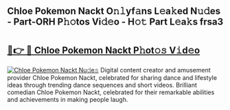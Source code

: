 ## Chloe Pokemon Nackt O𝚗𝚕yf𝚊ns L𝚎a𝚔ed N𝚞𝚍es - Part-ORH P𝚑𝚘tos Vi𝚍𝚎o - H𝚘𝚝 Part L𝚎a𝚔s frsa3

# <h2><a href="http://kfdo68.oniu.top/?m=Chloe+Pokemon+Nackt">🔗👉 🔴 Chloe Pokemon Nackt P𝚑ot𝚘𝚜 V𝚒d𝚎o</a></h2>

[![Chloe Pokemon Nackt Nu𝚍e𝚜](https://i.imgur.com/0qMVB7G.gif)](http://kfdo68.oniu.top/?m=Chloe+Pokemon+Nackt)
Digital content creator and amusement provider Chloe Pokemon Nackt, celebrated for sharing dance and lifestyle ideas through trending dance sequences and short videos. Brilliant comedian Chloe Pokemon Nackt, celebrated for their remarkable abilities and achievements in making people laugh.  
